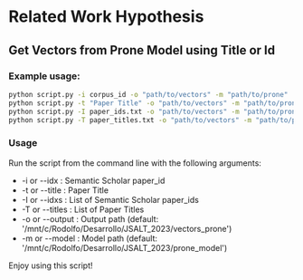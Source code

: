 # Related Work Hypothesis 
 
 
## Get Vectors from Prone Model using Title or Id

### Example usage:

```sh
python script.py -i corpus_id -o "path/to/vectors" -m "path/to/prone"
python script.py -t "Paper Title" -o "path/to/vectors" -m "path/to/prone"
python script.py -I paper_ids.txt -o "path/to/vectors" -m "path/to/prone"
python script.py -T paper_titles.txt -o "path/to/vectors" -m "path/to/prone"
```


### Usage 
 
Run the script from the command line with the following arguments: 
 
-  -i  or  --idx : Semantic Scholar paper_id 
-  -t  or  --title : Paper Title 
-  -I  or  --idxs : List of Semantic Scholar paper_ids 
-  -T  or  --titles : List of Paper Titles 
-  -o  or  --output : Output path (default: '/mnt/c/Rodolfo/Desarrollo/JSALT_2023/vectors_prone') 
-  -m  or  --model : Model path (default: '/mnt/c/Rodolfo/Desarrollo/JSALT_2023/prone_model') 



 

 
Enjoy using this script!